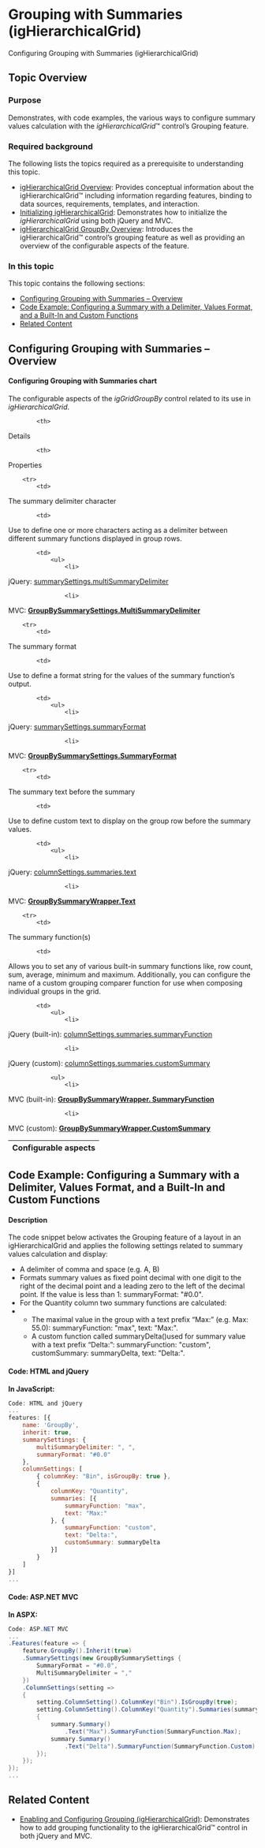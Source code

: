 ﻿<!--
|metadata|
{
    "fileName": "ighierarchicalgrid-grouping-with-summaries",
    "controlName": "igHierarchicalGrid",
    "tags": []
}
|metadata|
-->

# Grouping with Summaries (igHierarchicalGrid)



Configuring Grouping with Summaries (igHierarchicalGrid)

## Topic Overview
### Purpose

Demonstrates, with code examples, the various ways to configure summary values calculation with the *igHierarchicalGrid*™ control’s Grouping feature.

### Required background

The following lists the topics required as a prerequisite to understanding this topic.

- [igHierarchicalGrid Overview](igHierarchicalGrid-Overview.html): Provides conceptual information about the igHierarchicalGrid™ including information regarding features, binding to data sources, requirements, templates, and interaction.
- [Initializing igHierarchicalGrid](igHierarchicalGrid-Initializing.html): Demonstrates how to initialize the *igHierarchicalGrid* using both jQuery and MVC.
- [igHierarchicalGrid GroupBy Overview](igHierarchicalGrid-Grouping-Overview.html): Introduces the igHierarchicalGrid™ control’s grouping feature as well as providing an overview of the configurable aspects of the feature.



### In this topic

This topic contains the following sections:

-   [Configuring Grouping with Summaries – Overview](#configuring)
-   [Code Example: Configuring a Summary with a Delimiter, Values Format, and a Built-In and Custom Functions](#code-example)
-   [Related Content](#related-content)


## <a id="configuring"></a> Configuring Grouping with Summaries – Overview

#### Configuring Grouping with Summaries chart

The configurable aspects of the *igGridGroupBy* control related to its use in *igHierarchicalGrid*.

<table class="table table-striped">
	<thead>
		<tr>
            <th>
Configurable aspects
			</th>

            <th>
Details
			</th>

            <th>
Properties
			</th>
        </tr>
	</thead>
	<tbody>
        

        <tr>
            <td>
The summary delimiter character
			</td>

            <td>
Use to define one or more characters acting as a delimiter between different summary functions displayed in group rows.
			</td>

            <td>
                <ul>
                    <li>
jQuery: [summarySettings.multiSummaryDelimiter](%%jQueryApiUrl%%/ui.iggridgroupby_hg#options)
					</li>

                    <li>
MVC: [**GroupBySummarySettings.MultiSummaryDelimiter**](Infragistics.Web.Mvc~Infragistics.Web.Mvc.GroupBySummarySettings~MultiSummaryDelimiter.html)
					</li>
                </ul>
            </td>
        </tr>

        <tr>
            <td>
The summary format
			</td>

            <td>
Use to define a format string for the values of the summary function’s output.
			</td>

            <td>
                <ul>
                    <li>
jQuery: [summarySettings.summaryFormat](%%jQueryApiUrl%%/ui.iggridgroupby_hg#options)
					</li>

                    <li>
MVC: [**GroupBySummarySettings.SummaryFormat**](Infragistics.Web.Mvc~Infragistics.Web.Mvc.GroupBySummarySettings~SummaryFormat.html)
					</li>
                </ul>
            </td>
        </tr>

        <tr>
            <td>
The summary text before the summary
			</td>

            <td>
Use to define custom text to display on the group row before the summary values.
			</td>

            <td>
                <ul>
                    <li>
jQuery: [columnSettings.summaries.text](%%jQueryApiUrl%%/ui.iggridgroupby_hg#options)
					</li>

                    <li>
MVC: [**GroupBySummaryWrapper.Text**](Infragistics.Web.Mvc~Infragistics.Web.Mvc.GroupBySummaryWrapper~Text.html)
					</li>
                </ul>
            </td>
        </tr>

        <tr>
            <td>
The summary function(s)
			</td>

            <td>
Allows you to set any of various built-in summary functions like, row count, sum, average, minimum and maximum. Additionally, you can configure the name of a custom grouping comparer function for use when composing individual groups in
                    the grid.
			</td>

            <td>
                <ul>
                    <li>
jQuery (built-in): [columnSettings.summaries.summaryFunction](%%jQueryApiUrl%%/ui.iggridgroupby_hg#options)
					</li>

                    <li>
jQuery (custom): [columnSettings.summaries.customSummary](%%jQueryApiUrl%%/ui.iggridgroupby_hg#options)
					</li>
                </ul>

                <ul>
                    <li>
MVC (built-in): [**GroupBySummaryWrapper. SummaryFunction**](Infragistics.Web.Mvc~Infragistics.Web.Mvc.GroupBySummaryWrapper~SummaryFunction.html)
					</li>

                    <li>
MVC (custom): [**GroupBySummaryWrapper.CustomSummary**](Infragistics.Web.Mvc~Infragistics.Web.Mvc.GroupBySummaryWrapper~CustomSummary.html)
					</li>
                </ul>
            </td>
        </tr>
    </tbody>
</table>



## <a id="code-example"></a> Code Example: Configuring a Summary with a Delimiter, Values Format, and a Built-In and Custom Functions
#### Description

The code snippet below activates the Grouping feature of a layout in an igHierarchicalGrid and applies the following settings related to summary values calculation and display:

-   A delimiter of comma and space (e.g. A, B)
-   Formats summary values as fixed point decimal with one digit to the right of the decimal point and a leading zero to the left of the decimal point. If the value is less than 1: summaryFormat: "#0.0".
-   For the Quantity column two summary functions are calculated:
-   -   The maximal value in the group with a text prefix “Max:” (e.g. Max: 55.0): summaryFunction: "max", text: "Max:".
    -   A custom function called summaryDelta()used for summary value with a text prefix “Delta:”: summaryFunction: "custom", customSummary: summaryDelta, text: "Delta:".

#### Code: HTML and jQuery

**In JavaScript:**

```js
Code: HTML and jQuery
...
features: [{
    name: 'GroupBy',
    inherit: true,
    summarySettings: { 
        multiSummaryDelimiter: ", ", 
        summaryFormat: "#0.0" 
    },
    columnSettings: [
        { columnKey: "Bin", isGroupBy: true },
        {
            columnKey: "Quantity",
            summaries: [{
                summaryFunction: "max",
                text: "Max:"
            }, {
                summaryFunction: "custom",
                text: "Delta:",
                customSummary: summaryDelta
            }]
        }
    ]
}]
...
```

#### Code: ASP.NET MVC

**In ASPX:**

```csharp
Code: ASP.NET MVC
...
.Features(feature => {
    feature.GroupBy().Inherit(true)
    .SummarySettings(new GroupBySummarySettings { 
        SummaryFormat = "#0.0",
        MultiSummaryDelimiter = ","
    })
    .ColumnSettings(setting =>
    {
        setting.ColumnSetting().ColumnKey("Bin").IsGroupBy(true);
        setting.ColumnSetting().ColumnKey("Quantity").Summaries(summary =>
        {
            summary.Summary()
                .Text("Max").SummaryFunction(SummaryFunction.Max);
            summary.Summary()
                .Text("Delta").SummaryFunction(SummaryFunction.Custom).CustomSummary("summaryDelta");
        });
    });
});
...
```



## <a id="related-content"></a>Related Content

- [Enabling and Configuring Grouping (igHierarchicalGrid)](igHierarchicalGrid-Grouping-Enabling-and-Configuring.html): Demonstrates how to add grouping functionality to the igHierarchicalGrid™ control in both jQuery and MVC.





 

 


